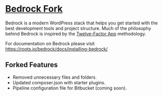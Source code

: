 # [Bedrock Fork](https://roots.io/bedrock/)
Bedrock is a modern WordPress stack that helps you get started with the best development tools and project structure. Much of the philosophy behind Bedrock is inspired by the [Twelve-Factor App](http://12factor.net/) methodology.

For documentation on Bedrock please visit https://roots.io/bedrock/docs/installing-bedrock/

## Forked Features

* Removed unnecessary files and folders.
* Updated composer.json with starter plugins.
* Pipeline configuration file for Bitbucket (coming soon).
